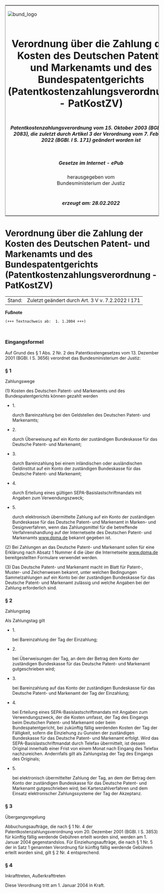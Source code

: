 <span id="DECKBLATT.html"></span>

<table border="0" frame="border" width="100%">

<tr valign="top">

<td align="left">

![bund\_logo](BfJ_2021_Web_de_de.gif)

</td>

<td align="right">

 

</td>

</tr>

<tr align="center" valign="middle">

<td colspan="2">

# Verordnung über die Zahlung der Kosten des Deutschen Patent- und Markenamts und des Bundespatentgerichts (Patentkostenzahlungsverordnung - PatKostZV)

</td>

</tr>

<tr align="center" valign="middle">

<td colspan="2">

##### Patentkostenzahlungsverordnung vom 15. Oktober 2003 (BGBl. I S. 2083), die zuletzt durch Artikel 3 der Verordnung vom 7. Februar 2022 (BGBl. I S. 171) geändert worden ist

</td>

</tr>

<tr align="center" valign="middle">

<td colspan="2">

  
  

##### Gesetze im Internet - ePub  
  
herausgegeben vom  
Bundesministerium der Justiz

</td>

</tr>

<tr align="center" valign="bottom">

<td colspan="2">

  
  

##### erzeugt am: 28.02.2022

</td>

</tr>

</table>

<span id="BJNR208300003.html"></span>

# Verordnung über die Zahlung der Kosten des Deutschen Patent- und Markenamts und des Bundespatentgerichts (Patentkostenzahlungsverordnung - PatKostZV)

<div>

<div class="jnhtml">

|        |                                                   |
| ------ | ------------------------------------------------- |
| Stand: | Zuletzt geändert durch Art. 3 V v. 7.2.2022 I 171 |

</div>

</div>

<div>

  
**Fußnote**

<div class="jnhtml">

<div>

<div class="jurAbsatz">

  

``` 
(+++ Textnachweis ab:  1. 1.2004 +++)

 
```

</div>

</div>

</div>

</div>

<span id="BJNR208300003BJNE000100000.html"></span>

### Eingangsformel  

<div>

<div class="jnhtml">

<div>

<div class="jurAbsatz">

Auf Grund des § 1 Abs. 2 Nr. 2 des Patentkostengesetzes vom 13. Dezember
2001 (BGBl. I S. 3656) verordnet das Bundesministerium der Justiz:

</div>

</div>

</div>

</div>

<span id="BJNR208300003BJNE000202125.html"></span>

### § 1  
Zahlungswege

<div>

<div class="jnhtml">

<div>

<div class="jurAbsatz">

(1) Kosten des Deutschen Patent- und Markenamts und des
Bundespatentgerichts können gezahlt werden

  - 1\.
    
    <div style="">
    
    durch Bareinzahlung bei den Geldstellen des Deutschen Patent- und
    Markenamts;
    
    </div>

  - 2\.
    
    <div style="">
    
    durch Überweisung auf ein Konto der zuständigen Bundeskasse für das
    Deutsche Patent- und Markenamt;
    
    </div>

  - 3\.
    
    <div style="">
    
    durch Bareinzahlung bei einem inländischen oder ausländischen
    Geldinstitut auf ein Konto der zuständigen Bundeskasse für das
    Deutsche Patent- und Markenamt;
    
    </div>

  - 4\.
    
    <div style="">
    
    durch Erteilung eines gültigen SEPA-Basislastschriftmandats mit
    Angaben zum Verwendungszweck;
    
    </div>

  - 5\.
    
    <div style="">
    
    durch elektronisch übermittelte Zahlung auf ein Konto der
    zuständigen Bundeskasse für das Deutsche Patent- und Markenamt in
    Marken- und Designverfahren, wenn das Zahlungsmittel für die
    betreffende Verfahrenshandlung auf der Internetseite des Deutschen
    Patent- und Markenamts www.dpma.de bekannt gegeben ist.
    
    </div>

</div>

<div class="jurAbsatz">

(2) Bei Zahlungen an das Deutsche Patent- und Markenamt sollen für eine
Erklärung nach Absatz 1 Nummer 4 die über die Internetseite www.dpma.de
bereitgestellten Formulare verwendet werden.

</div>

<div class="jurAbsatz">

(3) Das Deutsche Patent- und Markenamt macht im Blatt für Patent-,
Muster- und Zeichenwesen bekannt, unter welchen Bedingungen
Sammelzahlungen auf ein Konto bei der zuständigen Bundeskasse für das
Deutsche Patent- und Markenamt zulässig und welche Angaben bei der
Zahlung erforderlich sind.

</div>

</div>

</div>

</div>

<span id="BJNR208300003BJNE000302125.html"></span>

### § 2  
Zahlungstag

<div>

<div class="jnhtml">

<div>

<div class="jurAbsatz">

Als Zahlungstag gilt

  - 1\.
    
    <div style="">
    
    bei Bareinzahlung der Tag der Einzahlung;
    
    </div>

  - 2\.
    
    <div style="">
    
    bei Überweisungen der Tag, an dem der Betrag dem Konto der
    zuständigen Bundeskasse für das Deutsche Patent- und Markenamt
    gutgeschrieben wird;
    
    </div>

  - 3\.
    
    <div style="">
    
    bei Bareinzahlung auf das Konto der zuständigen Bundeskasse für das
    Deutsche Patent- und Markenamt der Tag der Einzahlung;
    
    </div>

  - 4\.
    
    <div style="">
    
    bei Erteilung eines SEPA-Basislastschriftmandats mit Angaben zum
    Verwendungszweck, der die Kosten umfasst, der Tag des Eingangs beim
    Deutschen Patent- und Markenamt oder beim Bundespatentgericht, bei
    zukünftig fällig werdenden Kosten der Tag der Fälligkeit, sofern die
    Einziehung zu Gunsten der zuständigen Bundeskasse für das Deutsche
    Patent- und Markenamt erfolgt. Wird das SEPA-Basislastschriftmandat
    durch Telefax übermittelt, ist dessen Original innerhalb einer Frist
    von einem Monat nach Eingang des Telefax nachzureichen. Andernfalls
    gilt als Zahlungstag der Tag des Eingangs des Originals;
    
    </div>

  - 5\.
    
    <div style="">
    
    bei elektronisch übermittelter Zahlung der Tag, an dem der Betrag
    dem Konto der zuständigen Bundeskasse für das Deutsche Patent- und
    Markenamt gutgeschrieben wird; bei Kartenzahlverfahren und dem
    Einsatz elektronischer Zahlungssysteme der Tag der Akzeptanz.
    
    </div>

</div>

</div>

</div>

</div>

<span id="BJNR208300003BJNE000400000.html"></span>

### § 3  
Übergangsregelung

<div>

<div class="jnhtml">

<div>

<div class="jurAbsatz">

Abbuchungsaufträge, die nach § 1 Nr. 4 der
Patentkostenzahlungsverordnung vom 20. Dezember 2001 (BGBl. I S. 3853)
für künftig fällig werdende Gebühren erteilt worden sind, werden am 1.
Januar 2004 gegenstandslos. Für Einziehungsaufträge, die nach § 1 Nr. 5
der in Satz 1 genannten Verordnung für künftig fällig werdende Gebühren
erteilt worden sind, gilt § 2 Nr. 4 entsprechend.

</div>

</div>

</div>

</div>

<span id="BJNR208300003BJNE000500000.html"></span>

### § 4  
Inkrafttreten, Außerkrafttreten

<div>

<div class="jnhtml">

<div>

<div class="jurAbsatz">

Diese Verordnung tritt am 1. Januar 2004 in Kraft.

</div>

</div>

</div>

</div>
